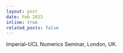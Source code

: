 ```yaml
---
layout: post
date: Feb 2023
inline: true
related_posts: false
---
```


  Imperial–UCL Numerics Seminar, London, UK.